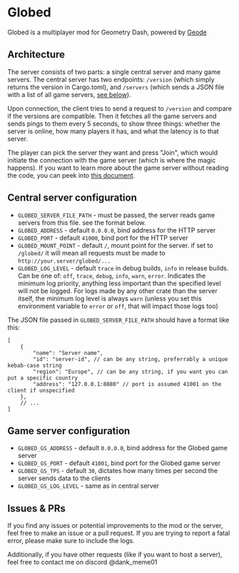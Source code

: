 # Globed

Globed is a multiplayer mod for Geometry Dash, powered by [Geode](https://geode-sdk.org/)

## Architecture

The server consists of two parts: a single central server and many game servers. The central server has two endpoints: `/version` (which simply returns the version in Cargo.toml), and `/servers` (which sends a JSON file with a list of all game servers, [see below](#central-server-configuration)).

Upon connection, the client tries to send a request to `/version` and compare if the versions are compatible. Then it fetches all the game servers and sends pings to them every 5 seconds, to show three things: whether the server is online, how many players it has, and what the latency is to that server.

The player can pick the server they want and press "Join", which would initiate the connection with the game server (which is where the magic happens). If you want to learn more about the game server without reading the code, you can peek into [this document](server/game/protocol.md).

## Central server configuration

* `GLOBED_SERVER_FILE_PATH` - must be passed, the server reads game servers from this file. see the format below.
* `GLOBED_ADDRESS` - default `0.0.0.0`, bind address for the HTTP server
* `GLOBED_PORT` - default `41000`, bind port for the HTTP server
* `GLOBED_MOUNT_POINT` - default `/`, mount point for the server. if set to `/globed/` it will mean all requests must be made to `http://your.server/globed/...`
* `GLOBED_LOG_LEVEL` - default `trace` in debug builds, `info` in release builds. Can be one of: `off`, `trace`, `debug`, `info`, `warn`, `error`. Indicates the minimum log priority, anything less important than the specified level will not be logged. For logs made by any other crate than the server itself, the minimum log level is always `warn` (unless you set this environment variable to `error` or `off`, that will impact those logs too)

The JSON file passed in `GLOBED_SERVER_FILE_PATH` should have a format like this:

```json5
[
    {
        "name": "Server name",
        "id": "server-id", // can be any string, preferrably a unique kebab-case string
        "region": "Europe", // can be any string, if you want you can put a specific country
        "address": "127.0.0.1:8080" // port is assumed 41001 on the client if unspecified
    },
    // ...
]
```

## Game server configuration

* `GLOBED_GS_ADDRESS` - default `0.0.0.0`, bind address for the Globed game server
* `GLOBED_GS_PORT` - default `41001`, bind port for the Globed game server
* `GLOBED_GS_TPS` - default `30`, dictates how many times per second the server sends data to the clients
* `GLOBED_GS_LOG_LEVEL` - same as in central server

## Issues & PRs

If you find any issues or potential improvements to the mod or the server, feel free to make an issue or a pull request. If you are trying to report a fatal error, please make sure to include the logs.

Additionally, if you have other requests (like if you want to host a server), feel free to contact me on discord @dank_meme01